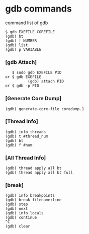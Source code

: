 # gdb commands
command list of gdb

```
$ gdb EXEFILE COREFILE
(gdb) bt
(gdb) f NUMBER
(gdb) list
(gdb) p VARIABLE
```

### [gdb Attach]
```
   $ sudo gdb EXEFILE PID
or $ gdb EXEFILE
          (gdb) attach PID
or $ gdb -p PID
```

### [Generate Core Dump]
```
(gdb) generate-core-file coredump.1
```

### [Thread Info]
```
(gdb) info threads
(gdb) t #thread_num
(gdb) bt
(gdb) f #num
```

### [All Thread Info]
```
(gdb) thread apply all bt
(gdb) thread apply all bt full
```

### [break]
```
(gdb) info breakpoints
(gdb) break filename:line
(gdb) step
(gdb) next
(gdb) info locals
(gdb) continue
^C
(gdb) clear
```
